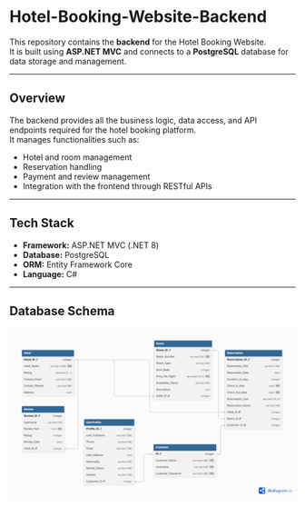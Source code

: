 # Hotel-Booking-Website-Backend

This repository contains the **backend** for the Hotel Booking Website.  
It is built using **ASP.NET MVC** and connects to a **PostgreSQL** database for data storage and management.

---

## Overview

The backend provides all the business logic, data access, and API endpoints required for the hotel booking platform.  
It manages functionalities such as:

- Hotel and room management  
- Reservation handling  
- Payment and review management  
- Integration with the frontend through RESTful APIs  

---

## Tech Stack

- **Framework:** ASP.NET MVC (.NET 8)  
- **Database:** PostgreSQL  
- **ORM:** Entity Framework Core  
- **Language:** C#  

---

## Database Schema

![Database Schema](/schema.png)

